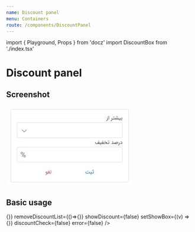 ```yaml
---
name: Discount panel
menu: Containers
route: /components/DiscountPanel
---
```


import { Playground, Props } from 'docz'
import DiscountBox from './index.tsx'

# Discount panel

<Props of={DiscountBox} />

## Screenshot

![DiscountBox](https://github.com/Doctor-Strange/Otoli-Docz-mage/blob/master/Discount%20cart.jpg?raw=true)

## Basic usage

<Playground>
  <DiscountBox
            initialDiscountList={[]}
            addDiscount={()=>{}}
            removeDiscountList={()=>{}}
            showDiscount={false}
            setShowBox={(v) => {}}
            discountCheck={false}
            error={false}
          />
</Playground>

